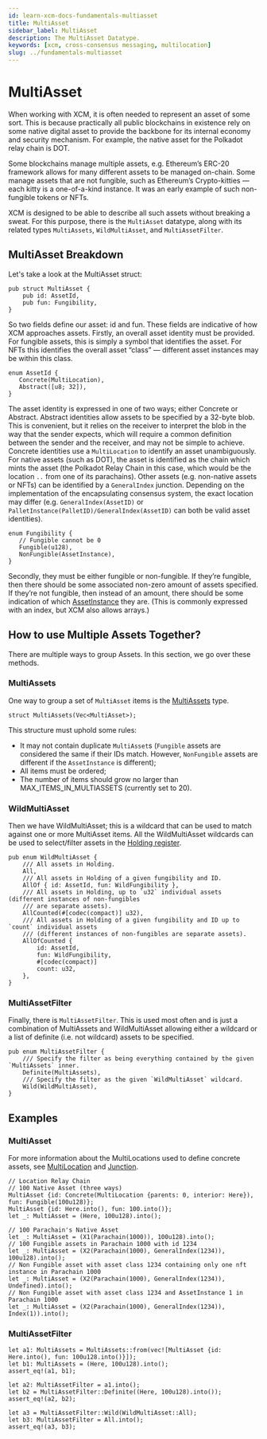 ```yaml
---
id: learn-xcm-docs-fundamentals-multiasset
title: MultiAsset
sidebar_label: MultiAsset
description: The MultiAsset Datatype.
keywords: [xcm, cross-consensus messaging, multilocation]
slug: ../fundamentals-multiasset
---
```


# MultiAsset

When working with XCM, it is often needed to represent an asset of some sort. This is because
practically all public blockchains in existence rely on some native digital asset to provide the
backbone for its internal economy and security mechanism. For example, the native asset for the
Polkadot relay chain is DOT.

Some blockchains manage multiple assets, e.g. Ethereum’s ERC-20 framework allows for many different
assets to be managed on-chain. Some manage assets that are not fungible, such as Ethereum’s
Crypto-kitties — each kitty is a one-of-a-kind instance. It was an early example of such
non-fungible tokens or NFTs.

XCM is designed to be able to describe all such assets without breaking a sweat. For this purpose,
there is the `MultiAsset` datatype, along with its related types `MultiAssets`, `WildMultiAsset`,
and `MultiAssetFilter`.

## MultiAsset Breakdown

Let's take a look at the MultiAsset struct:

```rust,noplayground
pub struct MultiAsset {
    pub id: AssetId,
    pub fun: Fungibility,
}
```

So two fields define our asset: id and fun. These fields are indicative of how XCM approaches
assets. Firstly, an overall asset identity must be provided. For fungible assets, this is simply a
symbol that identifies the asset. For NFTs this identifies the overall asset “class” — different
asset instances may be within this class.

```rust,noplayground
enum AssetId {
   Concrete(MultiLocation),
   Abstract([u8; 32]),
}
```

The asset identity is expressed in one of two ways; either Concrete or Abstract. Abstract identities
allow assets to be specified by a 32-byte blob. This is convenient, but it relies on the receiver to
interpret the blob in the way that the sender expects, which will require a common definition
between the sender and the receiver, and may not be simple to achieve. Concrete identities use a
`MultiLocation` to identify an asset unambiguously. For native assets (such as DOT), the asset is
identified as the chain which mints the asset (the Polkadot Relay Chain in this case, which would be
the location `..` from one of its parachains). Other assets (e.g. non-native assets or NFTs) can be
identified by a `GeneralIndex` junction. Depending on the implementation of the encapsulating
consensus system, the exact location may differ (e.g. `GeneralIndex(AssetID)` or
`PalletInstance(PalletID)/GeneralIndex(AssetID)` can both be valid asset identities).

```rust,noplayground
enum Fungibility {
   // Fungible cannot be 0
   Fungible(u128),
   NonFungible(AssetInstance),
}
```

Secondly, they must be either fungible or non-fungible. If they’re fungible, then there should be
some associated non-zero amount of assets specified. If they’re not fungible, then instead of an
amount, there should be some indication of which
[AssetInstance](https://paritytech.github.io/polkadot/doc/xcm/v3/enum.AssetInstance.html) they are.
(This is commonly expressed with an index, but XCM also allows arrays.)

## How to use Multiple Assets Together?

There are multiple ways to group Assets. In this section, we go over these methods.

### MultiAssets

One way to group a set of `MultiAsset` items is the
[MultiAssets](https://paritytech.github.io/polkadot/doc/xcm/v3/struct.MultiAssets.html) type.

```rust,noplayground
struct MultiAssets(Vec<MultiAsset>);
```

This structure must uphold some rules:

- It may not contain duplicate `MultiAsset`s (`Fungible` assets are considered the same if their IDs
  match. However, `NonFungible` assets are different if the `AssetInstance` is different);
- All items must be ordered;
- The number of items should grow no larger than MAX_ITEMS_IN_MULTIASSETS (currently set to 20).

### WildMultiAsset

Then we have WildMultiAsset; this is a wildcard that can be used to match against one or more
MultiAsset items. All the WildMultiAsset wildcards can be used to select/filter assets in the
[Holding register](../overview/xcvm.md).

```rust,noplayground
pub enum WildMultiAsset {
    /// All assets in Holding.
    All,
    /// All assets in Holding of a given fungibility and ID.
    AllOf { id: AssetId, fun: WildFungibility },
    /// All assets in Holding, up to `u32` individual assets (different instances of non-fungibles
    /// are separate assets).
    AllCounted(#[codec(compact)] u32),
    /// All assets in Holding of a given fungibility and ID up to `count` individual assets
    /// (different instances of non-fungibles are separate assets).
    AllOfCounted {
        id: AssetId,
        fun: WildFungibility,
        #[codec(compact)]
        count: u32,
    },
}
```

### MultiAssetFilter

Finally, there is `MultiAssetFilter`. This is used most often and is just a combination of
MultiAssets and WildMultiAsset allowing either a wildcard or a list of definite (i.e. not wildcard)
assets to be specified.

```rust,noplayground
pub enum MultiAssetFilter {
    /// Specify the filter as being everything contained by the given `MultiAssets` inner.
    Definite(MultiAssets),
    /// Specify the filter as the given `WildMultiAsset` wildcard.
    Wild(WildMultiAsset),
}
```

## Examples

### MultiAsset

For more information about the MultiLocations used to define concrete assets, see
[MultiLocation](multilocation/summary.md) and [Junction](multilocation/junction.md).

```rust,noplayground
// Location Relay Chain
// 100 Native Asset (three ways)
MultiAsset {id: Concrete(MultiLocation {parents: 0, interior: Here}), fun: Fungible(100u128)};
MultiAsset {id: Here.into(), fun: 100.into()};
let _: MultiAsset = (Here, 100u128).into();

// 100 Parachain's Native Asset
let _: MultiAsset = (X1(Parachain(1000)), 100u128).into();
// 100 Fungible assets in Parachain 1000 with id 1234
let _: MultiAsset = (X2(Parachain(1000), GeneralIndex(1234)), 100u128).into();
// Non Fungible asset with asset class 1234 containing only one nft instance in Parachain 1000
let _: MultiAsset = (X2(Parachain(1000), GeneralIndex(1234)), Undefined).into();
// Non Fungible asset with asset class 1234 and AssetInstance 1 in Parachain 1000
let _: MultiAsset = (X2(Parachain(1000), GeneralIndex(1234)), Index(1)).into();
```

### MultiAssetFilter

```rust,noplayground
let a1: MultiAssets = MultiAssets::from(vec![MultiAsset {id: Here.into(), fun: 100u128.into()}]);
let b1: MultiAssets = (Here, 100u128).into();
assert_eq!(a1, b1);

let a2: MultiAssetFilter = a1.into();
let b2 = MultiAssetFilter::Definite((Here, 100u128).into());
assert_eq!(a2, b2);

let a3 = MultiAssetFilter::Wild(WildMultiAsset::All);
let b3: MultiAssetFilter = All.into();
assert_eq!(a3, b3);
```
